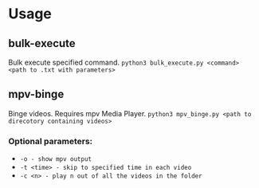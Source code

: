 # Usage

## bulk-execute
Bulk execute specified command.
``python3 bulk_execute.py <command> <path to .txt with parameters>``

## mpv-binge
Binge videos. Requires mpv Media Player.
``python3 mpv_binge.py <path to direcotory containing videos>``

### Optional parameters:
* ``-o - show mpv output``
* ``-t <time> - skip to specified time in each video``
* ``-c <n> - play n out of all the videos in the folder``	
